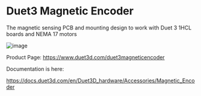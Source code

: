 # Duet3 Magnetic Encoder
The magnetic sensing PCB and mounting design to work with Duet 3 1HCL boards and NEMA 17 motors

![image](https://docs.duet3d.com/hardware/magnetic_encoder/magneticencoderv0.3_05_s.jpg)

Product Page:
https://www.duet3d.com/duet3magneticencoder


Documentation is here:

https://docs.duet3d.com/en/Duet3D_hardware/Accessories/Magnetic_Encoder


